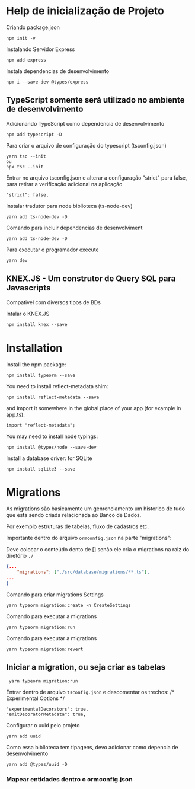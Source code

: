 # Help de inicialização de Projeto

Criando package.json
```
npm init -v
```

Instalando Servidor Express
```
npm add express
```

Instala dependencias de desenvolvimento
```
npm i --save-dev @types/express
```

## TypeScript somente será utilizado no ambiente de desenvolvimento

Adicionando TypeScript como dependencia de desenvolvimento 
```
npm add typescript -D
```

Para criar o arquivo de configuração do typescript (tsconfig.json)
```
yarn tsc --init
ou
npx tsc --init
```

Entrar no arquivo tsconfig.json e alterar a configuração "strict" para false, para retirar a verificação adicional na aplicação
```
"strict": false,  
```

Instalar tradutor para node biblioteca (ts-node-dev)
```
yarn add ts-node-dev -D
```

Comando para incluir dependencias de desenvolviment
```
yarn add ts-node-dev -D
```

Para executar o programador execute
```
yarn dev
``` 

## KNEX.JS - Um construtor de Query SQL para Javascripts
Compativel com diversos tipos de BDs

Intalar o KNEX.JS
```
npm install knex --save
```

# Installation
Install the npm package:
```
npm install typeorm --save
```
You need to install reflect-metadata shim:
```
npm install reflect-metadata --save
```
and import it somewhere in the global place of your app (for example in app.ts):
```
import "reflect-metadata";
```
You may need to install node typings:
```
npm install @types/node --save-dev
```
Install a database driver:
for SQLite
```
npm install sqlite3 --save
```

# Migrations
As migrations são basicamente um genrenciamento um historico de tudo que esta sendo criada relacionada ao Banco de Dados.

Por exemplo estruturas de tabelas, fluxo de cadastros etc.

Importante dentro do arquivo ```ormconfig.json```  na parte "migrations": 

Deve colocar o conteúdo dento de [] senão ele cria o migrations na raiz do diretório `./`
```json
{...
    "migrations": ["./src/database/migrations/**.ts"],
...
}
```

Comando para criar migrations Settings
```
yarn typeorm migration:create -n CreateSettings
```

Comando para executar a migrations
```
yarn typeorm migration:run
```

Comando para executar a migrations
```
yarn typeorm migration:revert
```
## Iniciar  a migration, ou seja criar as tabelas
```yarn
 yarn typeorm migration:run
 ```

Entrar dentro de arquivo `tsconfig.json` e descomentar os trechos:
/* Experimental Options */
```
"experimentalDecorators": true, 
"emitDecoratorMetadata": true,  
 ```

 Configurar o uuid pelo projeto
```
yarn add uuid
```
Como essa biblioteca tem tipagens, devo adicionar como depencia de desenvolvimento
```
yarn add @types/uuid -D
```

### Mapear entidades dentro o ormconfig.json

